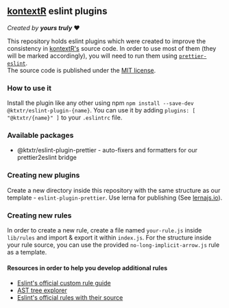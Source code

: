 ## [kontextR](https://www.kontextr.com/en/) eslint plugins

_Created by **yours truly**_ :heart:

This repository holds eslint plugins which were created to improve the consistency in 
[kontextR's](https://www.kontextr.com/en/) source code. In order to use most of them (they will be marked accordingly), 
you will need to run them using [`prettier-eslint`](https://github.com/prettier/prettier-eslint). <br/>
The source code is published under the [MIT license](https://opensource.org/licenses/MIT).

### How to use it
Install the plugin like any other using npm `npm install --save-dev @ktxtr/eslint-plugin-{name}`.
You can use it by adding `plugins: [ "@ktxtr/{name}" ]` to your `.eslintrc` file.

### Available packages

- @ktxtr/eslint-plugin-prettier - auto-fixers and formatters for our prettier2eslint bridge

### Creating new plugins

Create a new directory inside this repository with the same structure as our template - `eslint-plugin-prettier`.
Use lerna for publishing (See [lernajs.io](https://lernajs.io/)).

### Creating new rules

In order to create a new rule, create a file named `your-rule.js` inside `lib/rules` and import & export it within `index.js`.
For the structure inside your rule source, you can use the provided `no-long-implicit-arrow.js` rule as a template.

#### Resources in order to help you develop additional rules

- [Eslint's official custom rule guide](https://eslint.org/docs/developer-guide/working-with-rules)
- [AST tree explorer](https://astexplorer.net/)
- [Eslint's official rules with their source](https://github.com/eslint/eslint/blob/master/lib/rules)
